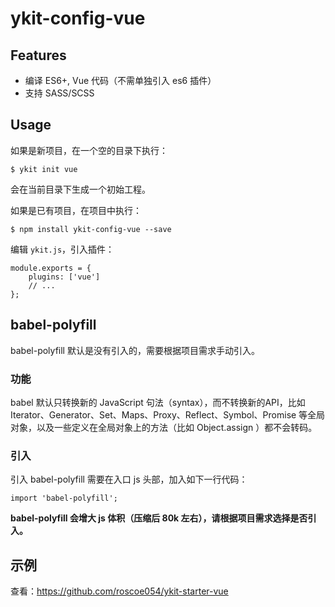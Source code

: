 # ykit-config-vue

## Features

- 编译 ES6+, Vue 代码（不需单独引入 es6 插件）
- 支持 SASS/SCSS

## Usage

如果是新项目，在一个空的目录下执行：

```shell
$ ykit init vue
```

会在当前目录下生成一个初始工程。

如果是已有项目，在项目中执行：

```
$ npm install ykit-config-vue --save
```

编辑 `ykit.js`，引入插件：

```
module.exports = {
    plugins: ['vue']
    // ...
};
```

## babel-polyfill

babel-polyfill 默认是没有引入的，需要根据项目需求手动引入。

### 功能

babel 默认只转换新的 JavaScript 句法（syntax），而不转换新的API，比如 Iterator、Generator、Set、Maps、Proxy、Reflect、Symbol、Promise 等全局对象，以及一些定义在全局对象上的方法（比如 Object.assign ）都不会转码。

### 引入

引入 babel-polyfill 需要在入口 js 头部，加入如下一行代码：

```javasciprt
import 'babel-polyfill';
```

<b class="ykit-tip">
babel-polyfill 会增大 js 体积（压缩后 80k 左右），请根据项目需求选择是否引入。
</b>

## 示例

查看：https://github.com/roscoe054/ykit-starter-vue
